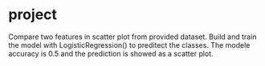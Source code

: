 # project
Compare two features in scatter plot from provided dataset.
Build and train the model with LogisticRegression() to preditect the classes. 
The modele accuracy is 0.5 and the prediction is showed as a scatter plot.